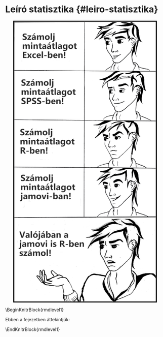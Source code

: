 # Leíró statisztika {#leiro-statisztika}



<img src="images/ch_08_small.png" width="90%" style="display: block; margin: auto;" />


\BeginKnitrBlock{rmdlevel1}<div class="rmdlevel1">Ebben a fejezetben áttekintjük:
  </div>\EndKnitrBlock{rmdlevel1}

